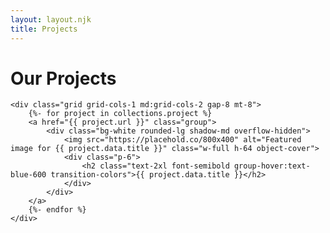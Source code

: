 ```yaml
---
layout: layout.njk
title: Projects
---
```

<div class="max-w-wide mx-auto">
    <h1>Our Projects</h1>

    <div class="grid grid-cols-1 md:grid-cols-2 gap-8 mt-8">
        {%- for project in collections.project %}
        <a href="{{ project.url }}" class="group">
            <div class="bg-white rounded-lg shadow-md overflow-hidden">
                <img src="https://placehold.co/800x400" alt="Featured image for {{ project.data.title }}" class="w-full h-64 object-cover">
                <div class="p-6">
                    <h2 class="text-2xl font-semibold group-hover:text-blue-600 transition-colors">{{ project.data.title }}</h2>
                </div>
            </div>
        </a>
        {%- endfor %}
    </div>
</div>